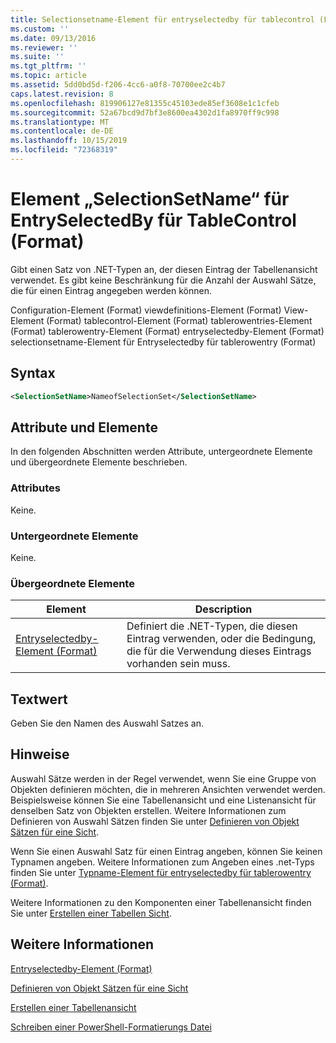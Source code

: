 ```yaml
---
title: Selectionsetname-Element für entryselectedby für tablecontrol (Format) | Microsoft-Dokumentation
ms.custom: ''
ms.date: 09/13/2016
ms.reviewer: ''
ms.suite: ''
ms.tgt_pltfrm: ''
ms.topic: article
ms.assetid: 5dd0bd5d-f206-4cc6-a0f8-70700ee2c4b7
caps.latest.revision: 8
ms.openlocfilehash: 819906127e81355c45103ede85ef3608e1c1cfeb
ms.sourcegitcommit: 52a67bcd9d7bf3e8600ea4302d1fa8970ff9c998
ms.translationtype: MT
ms.contentlocale: de-DE
ms.lasthandoff: 10/15/2019
ms.locfileid: "72368319"
---
```

# <a name="selectionsetname-element-for-entryselectedby-for-tablecontrol-format"></a>Element „SelectionSetName“ für EntrySelectedBy für TableControl (Format)

Gibt einen Satz von .NET-Typen an, der diesen Eintrag der Tabellenansicht verwendet. Es gibt keine Beschränkung für die Anzahl der Auswahl Sätze, die für einen Eintrag angegeben werden können.

Configuration-Element (Format) viewdefinitions-Element (Format) View-Element (Format) tablecontrol-Element (Format) tablerowentries-Element (Format) tablerowentry-Element (Format) entryselectedby-Element (Format) selectionsetname-Element für Entryselectedby für tablerowentry (Format)

## <a name="syntax"></a>Syntax

```xml
<SelectionSetName>NameofSelectionSet</SelectionSetName>
```

## <a name="attributes-and-elements"></a>Attribute und Elemente

In den folgenden Abschnitten werden Attribute, untergeordnete Elemente und übergeordnete Elemente beschrieben.

### <a name="attributes"></a>Attributes

Keine.

### <a name="child-elements"></a>Untergeordnete Elemente

Keine.

### <a name="parent-elements"></a>Übergeordnete Elemente

|Element|Description|
|-------------|-----------------|
|[Entryselectedby-Element (Format)](./entryselectedby-element-for-tablerowentry-for-tablecontrol-format.md)|Definiert die .NET-Typen, die diesen Eintrag verwenden, oder die Bedingung, die für die Verwendung dieses Eintrags vorhanden sein muss.|

## <a name="text-value"></a>Textwert

Geben Sie den Namen des Auswahl Satzes an.

## <a name="remarks"></a>Hinweise

Auswahl Sätze werden in der Regel verwendet, wenn Sie eine Gruppe von Objekten definieren möchten, die in mehreren Ansichten verwendet werden. Beispielsweise können Sie eine Tabellenansicht und eine Listenansicht für denselben Satz von Objekten erstellen. Weitere Informationen zum Definieren von Auswahl Sätzen finden Sie unter [Definieren von Objekt Sätzen für eine Sicht](./defining-selection-sets.md).

Wenn Sie einen Auswahl Satz für einen Eintrag angeben, können Sie keinen Typnamen angeben. Weitere Informationen zum Angeben eines .net-Typs finden Sie unter [Typname-Element für entryselectedby für tablerowentry (Format)](./typename-element-for-entryselectedby-for-tablecontrol-format.md).

Weitere Informationen zu den Komponenten einer Tabellenansicht finden Sie unter [Erstellen einer Tabellen Sicht](./creating-a-table-view.md).

## <a name="see-also"></a>Weitere Informationen

[Entryselectedby-Element (Format)](./entryselectedby-element-for-tablerowentry-for-tablecontrol-format.md)

[Definieren von Objekt Sätzen für eine Sicht](./defining-selection-sets.md)

[Erstellen einer Tabellenansicht](./creating-a-table-view.md)

[Schreiben einer PowerShell-Formatierungs Datei](./writing-a-powershell-formatting-file.md)
